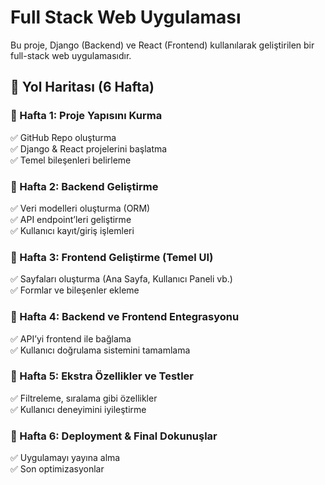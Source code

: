 # Full Stack Web Uygulaması

Bu proje, Django (Backend) ve React (Frontend) kullanılarak geliştirilen bir full-stack web uygulamasıdır.

## 🚀  Yol Haritası (6 Hafta)

### 📌 Hafta 1: Proje Yapısını Kurma
✅ GitHub Repo oluşturma  
✅ Django & React projelerini başlatma  
✅ Temel bileşenleri belirleme  

### 📌 Hafta 2: Backend Geliştirme
✅ Veri modelleri oluşturma (ORM)  
✅ API endpoint’leri geliştirme  
✅ Kullanıcı kayıt/giriş işlemleri  

### 📌 Hafta 3: Frontend Geliştirme (Temel UI)
✅ Sayfaları oluşturma (Ana Sayfa, Kullanıcı Paneli vb.)  
✅ Formlar ve bileşenler ekleme  

### 📌 Hafta 4: Backend ve Frontend Entegrasyonu
✅ API’yi frontend ile bağlama  
✅ Kullanıcı doğrulama sistemini tamamlama  

### 📌 Hafta 5: Ekstra Özellikler ve Testler
✅ Filtreleme, sıralama gibi özellikler  
✅ Kullanıcı deneyimini iyileştirme  

### 📌 Hafta 6: Deployment & Final Dokunuşlar
✅ Uygulamayı yayına alma  
✅ Son optimizasyonlar  
